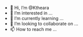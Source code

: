- 👋 Hi, I’m @Ktheara
- 👀 I’m interested in ...
- 🌱 I’m currently learning ...
- 💞️ I’m looking to collaborate on ...
- 📫 How to reach me ...

<!---
Ktheara/Ktheara is a ✨ special ✨ repository because its `README.md` (this file) appears on your GitHub profile.
You can click the Preview link to take a look at your changes.
--->
